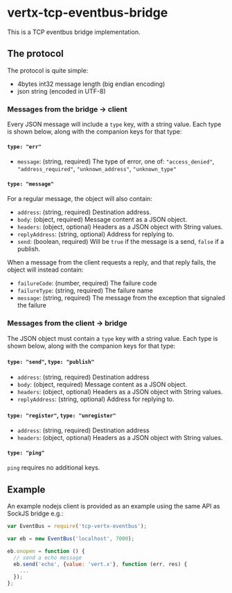 # vertx-tcp-eventbus-bridge

This is a TCP eventbus bridge implementation.


## The protocol

The protocol is quite simple:

* 4bytes int32 message length (big endian encoding)
* json string (encoded in UTF-8)

### Messages from the bridge -> client

Every JSON message will include a `type` key, with a string
value. Each type is shown below, along with the companion keys for
that type:

####  `type: "err"`

* `message`: (string, required) The type of error, one of:
  `"access_denied"`, `"address_required"`, `"unknown_address"`,
  `"unknown_type"`

#### `type: "message"`

For a regular message, the object will also contain:

* `address`: (string, required) Destination address.
* `body`: (object, required) Message content as a JSON object.
* `headers`: (object, optional) Headers as a JSON object with String values.
* `replyAddress`: (string, optional) Address for replying to.
* `send`: (boolean, required) Will be `true` if the message is a send, `false` if a publish.

When a message from the client requests a reply, and that reply fails,
the object will instead contain:

* `failureCode`: (number, required) The failure code
* `failureType`: (string, required) The failure name
* `message`: (string, required) The message from the exception that signaled the failure

### Messages from the client -> bridge

The JSON object must contain a `type` key with a string value.  Each
type is shown below, along with the companion keys for that type:

#### `type: "send"`, `type: "publish"`

* `address`: (string, required) Destination address
* `body`: (object, required) Message content as a JSON object.
* `headers`: (object, optional) Headers as a JSON object with String values.
* `replyAddress`: (string, optional) Address for replying to.

#### `type: "register"`, `type: "unregister"`

* `address`: (string, required) Destination address
* `headers`: (object, optional) Headers as a JSON object with String values.

#### `type: "ping"`

`ping` requires no additional keys.

## Example

An example nodejs client is provided as an example using the same API as SockJS bridge e.g.:

```js
var EventBus = require('tcp-vertx-eventbus');

var eb = new EventBus('localhost', 7000);

eb.onopen = function () {
  // send a echo message
  eb.send('echo', {value: 'vert.x'}, function (err, res) {
    ...
  });
};
```

